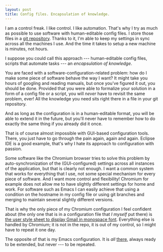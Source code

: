 ```yaml
---
layout: post
title: Config files. Encapsulation of knowledge.
---
```


I am a control freak. I like control. I like automation. That's why I
try as much as possible to use software with human-editable config
files. I store those files in a
[git repository](https://github.com/mebubo/dotfiles). Thanks to it,
I'm able to keep my settings in sync across all the machines I
use. And the time it takes to setup a new machine is minutes, not
hours.

I suppose you could call this approach --- human-editable config
files, scripts that automate tasks --- an *encapsulation of
knowledge*.

You are faced with a
software-configuration-related problem: how do I make
some piece of software behave the way I want? It might
take you hours of googling and reading manuals, but once you've
figured it out, you should be done. Provided that you were able to
formalize your solution in a form of a config file or a script, you
will *never* have to revisit the same problem, ever! All the
knowledge you need sits right there in a file in your git repository.

And as long as the configuration is in a human-editable format, you
will be able to extend it in the future, but you'll never have to
remember how to do exactly the same thing if you already did it once.

That is of course almost impossible with GUI-based configuration
tools. There, you just have to go through the pain again, again and
again. Eclipse IDE is a good example, that's why I hate its approach
to configuration with passion.

Some software like the Chromium browser tries to solve this problem by
auto-synchronization of the (GUI-configured) settings across all
instances of the application, but that is clearly not enough. I want a
common system that works for everything that I use, not some special
mechanism for every piece of software. And I want more control and
flexibility! Chromium for example does not allow me to have slightly
different settings for home and work. For software such as Emacs I can
easily achieve that using a condition on the hostname in my config
file or using git branches and merging to maintain several slightly
different versions.

That is why the only piece of my Chromium configuration I feel
confident about (the only one that is in a configuration file that *I
myself* put there) is
[the user style sheet to display Gmail in monospace font](https://github.com/mebubo/dotfiles/blob/master/.config/chromium/Default/User%20StyleSheets/Custom.css).
Everything else is handled by Chromium; it is not in the repo, it is
out of my control, so I might have to repeat it one day.

The opposite of that is my Emacs configuration. It is *all*
[there](https://github.com/mebubo/dotfiles/blob/master/.emacs.d/init.el),
always ready to be extended, but never --- to be repeated.
